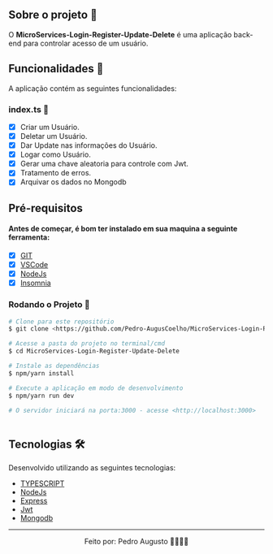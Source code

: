 ## Sobre o projeto 💬

O **MicroServices-Login-Register-Update-Delete** é uma aplicação back-end para controlar acesso de um usuário.

## Funcionalidades 🧠

A aplicação contém as seguintes funcionalidades:

### index.ts 📕

- [x] Criar um Usuário.
- [x] Deletar um Usuário.
- [x] Dar Update nas informações do Usuário.
- [x] Logar como Usuário.
- [x] Gerar uma chave aleatoria para controle com Jwt.
- [x] Tratamento de erros.
- [x] Arquivar os dados no Mongodb

## Pré-requisitos
#### Antes de começar, é bom ter instalado em sua maquina a seguinte ferramenta:
- [x] [GIT](https://git-scm.com/)
- [x] [VSCode](https://code.visualstudio.com/)
- [x] [NodeJs](https://nodejs.org/en/)
- [x] [Insomnia](https://insomnia.rest/)

### Rodando o Projeto 📖

```bash
# Clone para este repositório
$ git clone <https://github.com/Pedro-AugusCoelho/MicroServices-Login-Register-Update-Delete.git>

# Acesse a pasta do projeto no terminal/cmd
$ cd MicroServices-Login-Register-Update-Delete

# Instale as dependências
$ npm/yarn install

# Execute a aplicação em modo de desenvolvimento
$ npm/yarn run dev

# O servidor iniciará na porta:3000 - acesse <http://localhost:3000>
 
```

## Tecnologias 🛠

Desenvolvido utilizando as seguintes tecnologias:

- [TYPESCRIPT](https://www.typescriptlang.org/)
- [NodeJs](https://nodejs.org/en/)
- [Express](https://expressjs.com/)
- [Jwt](https://jwt.io/)
- [Mongodb](https://www.mongodb.com/)

****************

<p align="center">Feito por: Pedro Augusto 🧑🏽🤙🏽</p>
